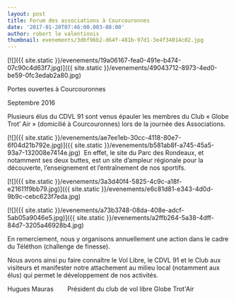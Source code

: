 ```yaml
---
layout: post
title: Forum des associations à Courcouronnes
date: '2017-01-20T07:46:00.003-08:00'
author: robert le valentinois
thumbnail: evenements/3dbf96b2-d64f-481b-97d1-3e4f34014c02.jpg
---
```

[![]({{ site.static }}/evenements/19a06167-fea0-491e-b474-07c90c4d63f7.jpg)]({{ site.static }}/evenements/49043712-8973-4ed0-be59-0fc3edab2a80.jpg)

Portes ouvertes à Courcouronnes

Septembre 2016

  

  

 Plusieurs élus du CDVL 91 sont venus épauler les membres du Club «&nbsp;Globe Trot’ Air&nbsp;» (domicilié à Courcouronnes) lors de la journée des Associations.  

[![]({{ site.static }}/evenements/ae7ee1eb-30cc-4118-80e7-6f04d21b792e.jpg)]({{ site.static }}/evenements/b581ab8f-a745-45a5-93a7-132008e7414e.jpg)
&nbsp;En effet, le site du Parc des Rondeaux, et notamment ses deux buttes, est un site d’ampleur régionale pour la découverte, l’enseignement et l’entraînement de nos sportifs.  

[![]({{ site.static }}/evenements/3a3d40f4-5825-4c9c-a18f-e21611f9bb79.jpg)]({{ site.static }}/evenements/e6c81d81-e343-4d0d-9b9c-cebc623f7eda.jpg)
  
  

[![]({{ site.static }}/evenements/a73b3748-08da-408e-adcf-5ab05a9046e5.jpg)]({{ site.static }}/evenements/a2ffb264-5a38-4dff-84d7-3205a46928b4.jpg)
  

 En remerciement, nous y organisons annuellement une action dans le cadre du Téléthon (challenge de finesse). 

  

 Nous avons ainsi pu faire connaître le Vol Libre, le CDVL 91 et le Club aux visiteurs et manifester notre attachement au milieu local (notamment aux élus) qui permet le développement de nos activités.  
  
 Hugues Mauras&nbsp;&nbsp;&nbsp;&nbsp;&nbsp;&nbsp;&nbsp; Président du club de vol libre Globe Trot'Air  
  


